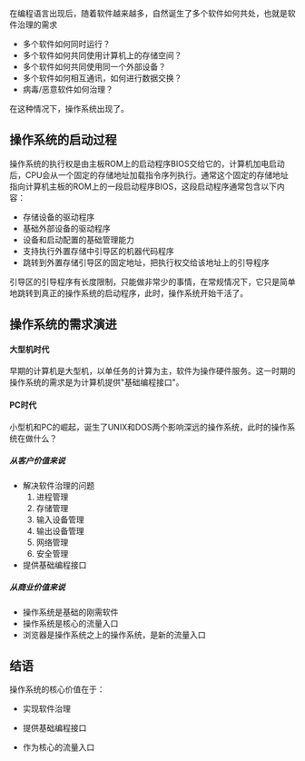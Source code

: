 

在编程语言出现后，随着软件越来越多，自然诞生了多个软件如何共处，也就是软件治理的需求

- 多个软件如何同时运行？
- 多个软件如何共同使用计算机上的存储空间？
- 多个软件如何共同使用同一个外部设备？
- 多个软件如何相互通讯，如何进行数据交换？
- 病毒/恶意软件如何治理？

在这种情况下，操作系统出现了。



## 操作系统的启动过程

操作系统的执行权是由主板ROM上的启动程序BIOS交给它的，计算机加电启动后，CPU会从一个固定的存储地址加载指令序列执行。通常这个固定的存储地址指向计算机主板的ROM上的一段启动程序BIOS，这段启动程序通常包含以下内容：

- 存储设备的驱动程序
- 基础外部设备的驱动程序
- 设备和启动配置的基础管理能力
- 支持执行外置存储中引导区的机器代码程序
- 跳转到外置存储引导区的固定地址，把执行权交给该地址上的引导程序

引导区的引导程序有长度限制，只能做非常少的事情，在常规情况下，它只是简单地跳转到真正的操作系统的启动程序，此时，操作系统开始干活了。



## 操作系统的需求演进

#### 大型机时代

早期的计算机是大型机，以单任务的计算为主，软件为操作硬件服务。这一时期的操作系统的需求是为计算机提供"基础编程接口"。

#### PC时代

小型机和PC的崛起，诞生了UNIX和DOS两个影响深远的操作系统，此时的操作系统在做什么？



##### 从客户价值来说

- 解决软件治理的问题
  1. 进程管理
  2. 存储管理
  3. 输入设备管理
  4. 输出设备管理
  5. 网络管理
  6. 安全管理
- 提供基础编程接口



##### 从商业价值来说

- 操作系统是基础的刚需软件
- 操作系统是核心的流量入口
- 浏览器是操作系统之上的操作系统，是新的流量入口







## 结语

操作系统的核心价值在于：

- 实现软件治理

- 提供基础编程接口

- 作为核心的流量入口

  





